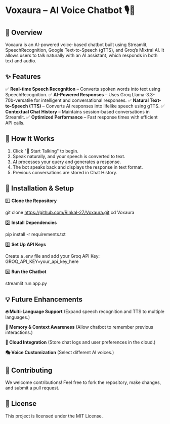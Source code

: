 # Voxaura – AI Voice Chatbot 🎙️🤖

## **🚀 Overview**

Voxaura is an AI-powered voice-based chatbot built using Streamlit, SpeechRecognition, Google Text-to-Speech (gTTS), and Groq’s Mixtral AI. It allows users to talk naturally with an AI assistant, which responds in both text and audio.


## **✨ Features**

✅ **Real-time Speech Recognition** – Converts spoken words into text using SpeechRecognition.
✅ **AI-Powered Responses** – Uses Groq Llama-3.3-70b-versatile for intelligent and conversational responses.
✅ **Natural Text-to-Speech (TTS)** – Converts AI responses into lifelike speech using gTTS.
✅ **Contextual Chat History** – Maintains session-based conversations in Streamlit.
✅ **Optimized Performance** – Fast response times with efficient API calls.


## **🎤 How It Works**

1. Click "🎤 Start Talking" to begin.
2. Speak naturally, and your speech is converted to text.
3. AI processes your query and generates a response.
4. The bot speaks back and displays the response in text format.
5. Previous conversations are stored in Chat History.


## **🔧 Installation & Setup**

1️⃣ **Clone the Repository**

git clone https://github.com/Rinkal-27/Voxaura.git
cd Voxaura

2️⃣ **Install Dependencies**

pip install -r requirements.txt

3️⃣ **Set Up API Keys**

Create a .env file and add your Groq API Key:
GROQ_API_KEY=your_api_key_here

4️⃣ **Run the Chatbot**

streamlit run app.py


## **💡 Future Enhancements**

**🔥 Multi-Language Support** (Expand speech recognition and TTS to multiple languages.)

**🧠 Memory & Context Awareness** (Allow chatbot to remember previous interactions.)

**📡 Cloud Integration** (Store chat logs and user preferences in the cloud.)

**🎭 Voice Customization** (Select different AI voices.)


## **🎉 Contributing**
We welcome contributions! Feel free to fork the repository, make changes, and submit a pull request.


## **📜 License**
This project is licensed under the MIT License.
